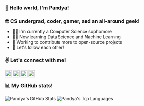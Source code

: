 ### 👋 Hello world, I'm Pandya! 

### 🤓 CS undergrad, coder, gamer, and an all-around geek!

- 👨‍🎓 I'm currently a Computer Science sophomore
- 👨‍💻 Now learning Data Science and Machine Learning
- 🔨 Working to contribute more to open-source projects
- 🤝 Let's follow each other!

### ✌ Let's connect with me!

[<img align="left" alt="Pandya Athallah Erlambang | LinkedIn" width="22px" src="https://cdn.jsdelivr.net/npm/simple-icons@v3/icons/linkedin.svg" />][linkedin]
[<img align="left" alt="Pandya Athallah Erlambang | Twitter" width="22px" src="https://cdn.jsdelivr.net/npm/simple-icons@v3/icons/twitter.svg" />][twitter]
[<img align="left" alt="Pandya Athallah Erlambang | Instagram" width="22px" src="https://cdn.jsdelivr.net/npm/simple-icons@v3/icons/instagram.svg" />][instagram]
[<img align="left" alt="Pandya Athallah Erlambang | Steam" width="22px" src="https://cdn.jsdelivr.net/npm/simple-icons@v3/icons/steam.svg" />][steam]

<br />

### 📊 My GitHub stats!

<img alt="Pandya's GitHub Stats" src="https://github-readme-stats.vercel.app/api?username=pandya-ae&show_icons=true&include_all_commits=true&hide_border=true" />
<img alt="Pandya's Top Languages" src="https://github-readme-stats.vercel.app/api/top-langs/?username=pandya-ae&layout=compact&hide_border=true" />

[linkedin]: https://linkedin.com/in/pandyaae
[twitter]: https://twitter.com/pandya_ae
[instagram]: https://instagram.com/pandya.ae
[steam]: https://steamcommunity.com/id/panthaer